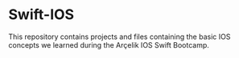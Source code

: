 # Swift-IOS

This repository contains projects and files containing the basic IOS concepts we learned during the Arçelik IOS Swift Bootcamp.
